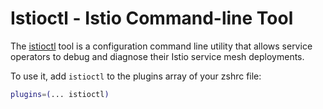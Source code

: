# Istioctl - Istio Command-line Tool

The [istioctl](https://istio.io/latest/docs/ops/diagnostic-tools/istioctl/) tool is a configuration command line utility that allows service operators to debug and diagnose their Istio service mesh deployments.

To use it, add `istioctl` to the plugins array of your zshrc file:

```sh
plugins=(... istioctl)
```
